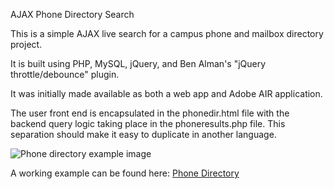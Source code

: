 AJAX Phone Directory Search

This is a simple AJAX live search for a campus phone and mailbox directory project.

It is built using PHP, MySQL, jQuery, and Ben Alman's "jQuery throttle/debounce" plugin.

It was initially made available as both a web app and Adobe AIR application.

The user front end is encapsulated in the phonedir.html file with the backend query logic taking place in the phoneresults.php file. This separation should make it easy to duplicate in another language.

![Phone directory example image](http://www.pixelcoder.pw/demo/phonedir/screenshot.png)

A working example can be found here: [Phone Directory](http://www.pixelcoder.pw/demo/phonedir/phonedir.html)